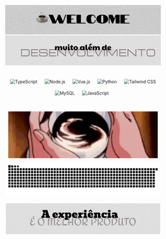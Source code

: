 <div align="center">
  <picture>
  <source media="(prefers-color-scheme: dark)" srcset="./assets/Black1.png">
  <img src="./assets/White1.png" alt="Samuellbsilva Kit Logo adaptativo">
</picture>

</div>
<div align="center">
  <picture>
  <source media="(prefers-color-scheme: dark)" srcset="./assets/Black2.png">
  <img src="./assets/White2.png" alt="Samuellbsilva Kit Logo adaptativo">
</picture>
  </div>
<div align="center">
   <p> 
    <img src="https://techstack-generator.vercel.app/ts-icon.svg" alt="TypeScript" width="65" height="65" style="margin: 10px;"/>
     <img src="https://cdn.jsdelivr.net/gh/devicons/devicon@latest/icons/nodejs/nodejs-plain-wordmark.svg" alt="Node.js" width="65" height="65" style="margin: 10px;"/>
    <img src="https://cdn.jsdelivr.net/gh/devicons/devicon@latest/icons/vuejs/vuejs-original.svg" alt="Vue.js" width="65" height="65" style="margin: 10px;"/>
     <img src="https://techstack-generator.vercel.app/python-icon.svg" alt="Python" width="65" height="65" style="margin: 10px;"/>
    <img src="https://skillicons.dev/icons?i=tailwind" alt="Tailwind CSS" width="65" height="65" style="margin: 10px;"/>
     <img src="https://techstack-generator.vercel.app/mysql-icon.svg" alt="MySQL" width="65" height="65" style="margin: 10px;"/>
    <img src="https://techstack-generator.vercel.app/js-icon.svg" alt="JavaScript" width="65" height="65" style="margin: 10px;"/>
   </p> 
</div>
<br>
<div align="center" style="margin:10px">
  <img src="./coffe.gif" alt="Demonstração de Animação">
</div>
<div align="center" style="margin-bottom: 20px;">
  <picture>
    <source media="(prefers-color-scheme: dark)" srcset="https://raw.githubusercontent.com/samuellbsilva/samuellbsilva/output/github-snake-dark.svg" />
    <source media="(prefers-color-scheme: light)" srcset="https://raw.githubusercontent.com/samuellbsilva/samuellbsilva/output/github-snake.svg" />
    <img alt="github-snake" src="https://raw.githubusercontent.com/samuellbsilva/samuellbsilva/output/github-snake.svg" />
  </picture>
</div>
<div align="center">
  <picture>
  <source media="(prefers-color-scheme: dark)" srcset="./assets/Exp1.png">
  <img src="./assets/Exp2.png" alt="Samuellbsilva Kit Logo adaptativo">
</picture>
  </div>

